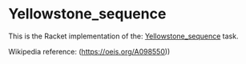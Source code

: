 # Yellowstone_sequence

This is the Racket implementation of the: [Yellowstone_sequence](https://rosettacode.org/wiki/Yellowstone_sequence) task.

Wikipedia reference: (https://oeis.org/A098550))

